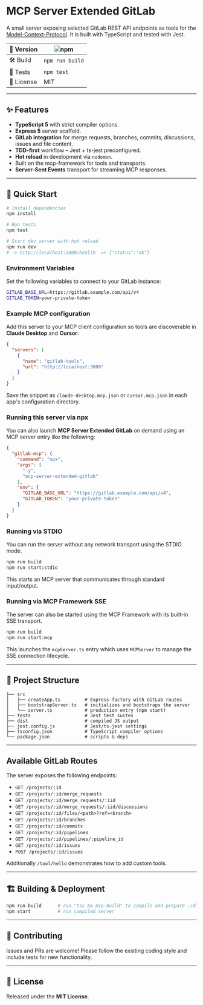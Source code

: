 # MCP Server Extended GitLab

A small server exposing selected GitLab REST API endpoints as tools for the [Model-Context-Protocol](https://github.com/modelcontextprotocol/). It is built with TypeScript and tested with Jest.

| 🔖 Version | ![npm](https://img.shields.io/badge/project-v1.0.0-blue) |
|-----------|-----------------------------------------------|
| 🛠 Build  | `npm run build` |
| 🧪 Tests  | `npm test` |
| 📄 License| MIT |

---

## ✨ Features

* **TypeScript 5** with strict compiler options.
* **Express 5** server scaffold.
* **GitLab integration** for merge requests, branches, commits, discussions, issues and file content.
* **TDD-first** workflow – Jest + ts-jest preconfigured.
* **Hot reload** in development via `nodemon`.
* Built on the mcp-framework for tools and transports.
* **Server-Sent Events** transport for streaming MCP responses.

---

## 🚀 Quick Start

```bash
# Install dependencies
npm install

# Run tests
npm test

# Start dev server with hot reload
npm run dev
# -> http://localhost:3000/health  => {"status":"ok"}
```

### Environment Variables

Set the following variables to connect to your GitLab instance:

```bash
GITLAB_BASE_URL=https://gitlab.example.com/api/v4
GITLAB_TOKEN=your-private-token
```

### Example MCP configuration

Add this server to your MCP client configuration so tools are discoverable in
**Claude Desktop** and **Cursor**:

```json
{
  "servers": [
    {
      "name": "gitlab-tools",
      "url": "http://localhost:3000"
    }
  ]
}
```

Save the snippet as `claude-desktop.mcp.json` or `cursor.mcp.json` in each
app's configuration directory.

### Running this server via npx

You can also launch **MCP Server Extended GitLab** on demand using an MCP server
entry like the following:

```json
{
  "gitlab-mcp": {
    "command": "npx",
    "args": [
      "-y",
      "mcp-server-extended-gitlab"
    ],
    "env": {
      "GITLAB_BASE_URL": "https://gitlab.example.com/api/v4",
      "GITLAB_TOKEN": "your-private-token"
    }
  }
}
```

### Running via STDIO

You can run the server without any network transport using the STDIO mode.

```bash
npm run build
npm run start:stdio
```

This starts an MCP server that communicates through standard input/output.

### Running via MCP Framework SSE

The server can also be started using the MCP Framework with its built-in SSE
transport.

```bash
npm run build
npm run start:mcp
```

This launches the `mcpServer.ts` entry which uses `MCPServer` to manage the SSE
connection lifecycle.


---

## 📂 Project Structure

```
├── src
│   ├── createApp.ts         # Express factory with GitLab routes
│   ├── bootstrapServer.ts   # initializes and bootstraps the server
│   └── server.ts            # production entry (npm start)
├── tests                    # Jest test suites
├── dist                     # compiled JS output
├── jest.config.js           # Jest/ts-jest settings
├── tsconfig.json            # TypeScript compiler options
└── package.json             # scripts & deps
```

---

## Available GitLab Routes

The server exposes the following endpoints:

- `GET /projects/:id`
- `GET /projects/:id/merge_requests`
- `GET /projects/:id/merge_requests/:iid`
- `GET /projects/:id/merge_requests/:iid/discussions`
- `GET /projects/:id/files/<path>?ref=<branch>`
- `GET /projects/:id/branches`
- `GET /projects/:id/commits`
- `GET /projects/:id/pipelines`
- `GET /projects/:id/pipelines/:pipeline_id`
- `GET /projects/:id/issues`
- `POST /projects/:id/issues`

Additionally `/tool/hello` demonstrates how to add custom tools.

---

## 🏗 Building & Deployment

```bash
npm run build      # run "tsc && mcp-build" to compile and prepare ./dist
npm start          # run compiled server
```

---

## 🤝 Contributing

Issues and PRs are welcome! Please follow the existing coding style and include tests for new functionality.

---

## 📜 License

Released under the **MIT License**.
